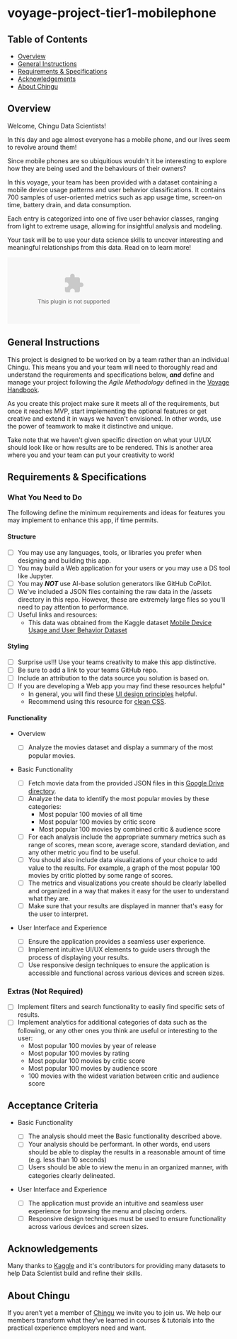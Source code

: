 # voyage-project-tier1-mobilephone

## Table of Contents

* [Overview](#overview)
* [General Instructions](#general-instructions)
* [Requirements & Specifications](#requirements-specifications)
* [Acknowledgements](#acknowledgements)
* [About Chingu](#about-chingu)

## Overview

Welcome, Chingu Data Scientists!

In this day and age almost everyone has a mobile phone, and our lives seem
to revolve around them!

Since mobile phones are so ubiquitious wouldn't it be interesting to explore
how they are being used and the behaviours of their owners?

In this voyage, your team has been provided with a dataset containing a
mobile device usage patterns and user behavior classifications. It contains 700
samples of user-oriented metrics such as app usage time, screen-on time, 
battery drain, and data consumption.

Each entry is categorized into one of five user behavior classes, ranging from
light to extreme usage, allowing for insightful analysis and modeling.

Your task will be to use your data science skills to uncover interesting and
meaningful relationships from this data. Read on to learn more!

![Mobile Device Usage and User Behavior Dataset](./assets/user_behavior_dataset.csv)

## General Instructions

This project is designed to be worked on by a team rather than an individual
Chingu. This means you and your team will need to thoroughly read and
understand the requirements and specifications below, **_and_** define and
manage your project following the _Agile Methodology_ defined in the
[Voyage Handbook](https://github.com/chingu-voyages/Handbook/blob/main/docs/guides/voyage/voyage.md#voyage-guide).

As you create this project make sure it meets all of the requirements, but once
it reaches MVP, start implementing the optional features or get creative and
extend it in ways we haven't envisioned. In other words, use the power of
teamwork to make it distinctive and unique.

Take note that we haven't given specific direction on what your UI/UX should
look like or how results are to be rendered. This is another area where you
and your team can put your creativity to work!

## Requirements & Specifications

### What You Need to Do

The following define the minimum requirements and ideas for features you may
implement to enhance this app, if time permits.

#### Structure

- [ ] You may use any languages, tools, or libraries you prefer when designing and building this app.
- [ ] You may build a Web application for your users or you may use a DS tool like Jupyter.
- [ ] You may **_NOT_** use AI-base solution generators like GitHub CoPilot.
- [ ] We've included a JSON files containing the raw data in the /assets directory in this repo. However, these are extremely large files so you'll need to pay attention to performance.
- [ ] Useful links and resources:
  - This data was obtained from the Kaggle dataset [Mobile Device Usage and User Behavior Dataset](https://www.kaggle.com/datasets/valakhorasani/mobile-device-usage-and-user-behavior-dataset?resource=download)

#### Styling

- [ ] Surprise us!!! Use your teams creativity to make this app distinctive.
- [ ] Be sure to add a link to your teams GitHub repo.
- [ ] Include an attribution to the data source you solution is based on.
- [ ] If you are developing a Web app you may find these resources helpful"
  - In general, you will find these [UI design principles](https://www.justinmind.com/ui-design/principles) helpful.
  - Recommend using this resource for [clean CSS](https://israelmitolu.hashnode.dev/writing-cleaner-css-using-bem-methodology).

#### Functionality

-   Overview
    - [ ] Analyze the movies dataset and display a summary of the most popular movies.

-   Basic Functionality
    - [ ] Fetch movie data from the provided JSON files in this [Google Drive directory](https://drive.google.com/drive/folders/17cGnwfhFg3HA2e7wJLmyqGh0ue1JANWY?usp=sharing).
    - [ ] Analyze the data to identify the most popular movies by these categories:
      - Most popular 100 movies of all time
      - Most popular 100 movies by critic score
      - Most popular 100 movies by combined critic & audience score
    - [ ] For each analysis include the appropriate summary metrics such as range of scores, mean score, average score, standard deviation, and any other metric you find to be useful.
    - [ ] You should also include data visualizations of your choice to add value to the results. For example, a graph of the most popular 100 movies by critic plotted by some range of scores.
    - [ ] The metrics and visualizations you create should be clearly labelled and organized in a way that makes it easy for the user to understand what they are.
    - [ ] Make sure that your results are displayed in manner that's easy for the user to interpret.

-   User Interface and Experience

    - [ ] Ensure the application provides a seamless user experience.
    - [ ] Implement intuitive UI/UX elements to guide users through the process of displaying your results.
    - [ ] Use responsive design techniques to ensure the application is accessible and functional across various devices and screen sizes.

### Extras (Not Required)

- [ ] Implement filters and search functionality to easily find specific sets of results.
- [ ] Implement analytics for additional categories of data such as the following, or any other ones you think are useful or interesting to the user:
  - Most popular 100 movies by year of release
  - Most popular 100 movies by rating
  - Most popular 100 movies by critic score
  - Most popular 100 movies by audience score
  - 100 movies with the widest variation between critic and audience score

## Acceptance Criteria

- Basic Functionality

  - [ ] The analysis should meet the Basic functionality described above.
  - [ ] Your analysis should be performant. In other words, end users should be able to display the results in a reasonable amount of time (e.g. less than 10 seconds)
  - [ ] Users should be able to view the menu in an organized manner, with categories clearly delineated.

- User Interface and Experience

  - [ ] The application must provide an intuitive and seamless user experience for browsing the menu and placing orders.
  - [ ] Responsive design techniques must be used to ensure functionality across various devices and screen sizes.

## Acknowledgements

Many thanks to [Kaggle](https://kaggle.com) and it's contributors for providing many datasets to help Data Scientist build and refine their skills.

## About Chingu

If you aren’t yet a member of [Chingu](https://chingu.io) we invite you to join us. We help our
members transform what they’ve learned in courses & tutorials into the
practical experience employers need and want.
